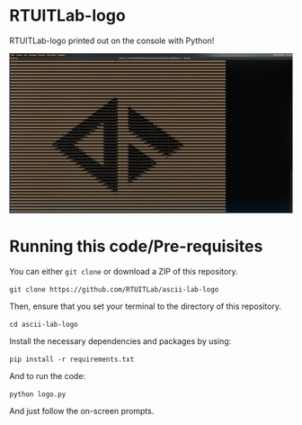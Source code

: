 # RTUITLab-logo

 RTUITLab-logo printed out on the console with Python!

![Bad apple!!](logo-example.gif)

# Running this code/Pre-requisites

You can either `git clone` or download a ZIP of this repository.

 `git clone https://github.com/RTUITLab/ascii-lab-logo`

Then, ensure that you set your terminal to the directory of this repository.

 `cd ascii-lab-logo`

Install the necessary dependencies and packages by using:

 `pip install -r requirements.txt`

And to run the code:

 `python logo.py`

And just follow the on-screen prompts.
